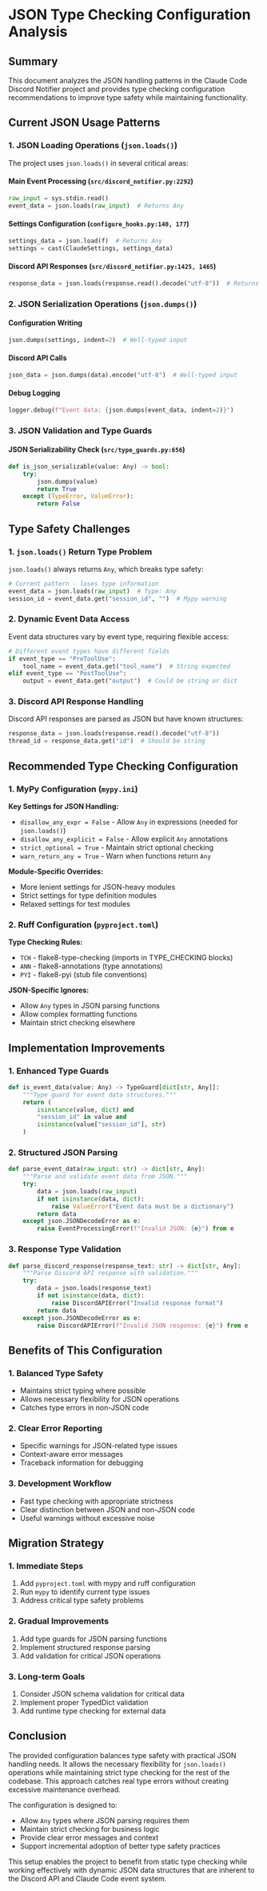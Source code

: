 # JSON Type Checking Configuration Analysis

## Summary

This document analyzes the JSON handling patterns in the Claude Code Discord Notifier project and provides type checking configuration recommendations to improve type safety while maintaining functionality.

## Current JSON Usage Patterns

### 1. JSON Loading Operations (`json.loads()`)

The project uses `json.loads()` in several critical areas:

#### Main Event Processing (`src/discord_notifier.py:2292`)
```python
raw_input = sys.stdin.read()
event_data = json.loads(raw_input)  # Returns Any
```

#### Settings Configuration (`configure_hooks.py:140, 177`)
```python
settings_data = json.load(f)  # Returns Any
settings = cast(ClaudeSettings, settings_data)
```

#### Discord API Responses (`src/discord_notifier.py:1425, 1465`)
```python
response_data = json.loads(response.read().decode("utf-8"))  # Returns Any
```

### 2. JSON Serialization Operations (`json.dumps()`)

#### Configuration Writing
```python
json.dumps(settings, indent=2)  # Well-typed input
```

#### Discord API Calls
```python
json_data = json.dumps(data).encode("utf-8")  # Well-typed input
```

#### Debug Logging
```python
logger.debug(f"Event data: {json.dumps(event_data, indent=2)}")
```

### 3. JSON Validation and Type Guards

#### JSON Serializability Check (`src/type_guards.py:656`)
```python
def is_json_serializable(value: Any) -> bool:
    try:
        json.dumps(value)
        return True
    except (TypeError, ValueError):
        return False
```

## Type Safety Challenges

### 1. `json.loads()` Return Type Problem

`json.loads()` always returns `Any`, which breaks type safety:

```python
# Current pattern - loses type information
event_data = json.loads(raw_input)  # Type: Any
session_id = event_data.get("session_id", "")  # Mypy warning
```

### 2. Dynamic Event Data Access

Event data structures vary by event type, requiring flexible access:

```python
# Different event types have different fields
if event_type == "PreToolUse":
    tool_name = event_data.get("tool_name")  # String expected
elif event_type == "PostToolUse":
    output = event_data.get("output")  # Could be string or dict
```

### 3. Discord API Response Handling

Discord API responses are parsed as JSON but have known structures:

```python
response_data = json.loads(response.read().decode("utf-8"))
thread_id = response_data.get("id")  # Should be string
```

## Recommended Type Checking Configuration

### 1. MyPy Configuration (`mypy.ini`)

**Key Settings for JSON Handling:**
- `disallow_any_expr = False` - Allow `Any` in expressions (needed for `json.loads()`)
- `disallow_any_explicit = False` - Allow explicit `Any` annotations
- `strict_optional = True` - Maintain strict optional checking
- `warn_return_any = True` - Warn when functions return `Any`

**Module-Specific Overrides:**
- More lenient settings for JSON-heavy modules
- Strict settings for type definition modules
- Relaxed settings for test modules

### 2. Ruff Configuration (`pyproject.toml`)

**Type Checking Rules:**
- `TCH` - flake8-type-checking (imports in TYPE_CHECKING blocks)
- `ANN` - flake8-annotations (type annotations)
- `PYI` - flake8-pyi (stub file conventions)

**JSON-Specific Ignores:**
- Allow `Any` types in JSON parsing functions
- Allow complex formatting functions
- Maintain strict checking elsewhere

## Implementation Improvements

### 1. Enhanced Type Guards

```python
def is_event_data(value: Any) -> TypeGuard[dict[str, Any]]:
    """Type guard for event data structures."""
    return (
        isinstance(value, dict) and
        "session_id" in value and
        isinstance(value["session_id"], str)
    )
```

### 2. Structured JSON Parsing

```python
def parse_event_data(raw_input: str) -> dict[str, Any]:
    """Parse and validate event data from JSON."""
    try:
        data = json.loads(raw_input)
        if not isinstance(data, dict):
            raise ValueError("Event data must be a dictionary")
        return data
    except json.JSONDecodeError as e:
        raise EventProcessingError(f"Invalid JSON: {e}") from e
```

### 3. Response Type Validation

```python
def parse_discord_response(response_text: str) -> dict[str, Any]:
    """Parse Discord API response with validation."""
    try:
        data = json.loads(response_text)
        if not isinstance(data, dict):
            raise DiscordAPIError("Invalid response format")
        return data
    except json.JSONDecodeError as e:
        raise DiscordAPIError(f"Invalid JSON response: {e}") from e
```

## Benefits of This Configuration

### 1. Balanced Type Safety
- Maintains strict typing where possible
- Allows necessary flexibility for JSON operations
- Catches type errors in non-JSON code

### 2. Clear Error Reporting
- Specific warnings for JSON-related type issues
- Context-aware error messages
- Traceback information for debugging

### 3. Development Workflow
- Fast type checking with appropriate strictness
- Clear distinction between JSON and non-JSON code
- Useful warnings without excessive noise

## Migration Strategy

### 1. Immediate Steps
1. Add `pyproject.toml` with mypy and ruff configuration
2. Run `mypy` to identify current type issues
3. Address critical type safety problems

### 2. Gradual Improvements
1. Add type guards for JSON parsing functions
2. Implement structured response parsing
3. Add validation for critical JSON operations

### 3. Long-term Goals
1. Consider JSON schema validation for critical data
2. Implement proper TypedDict validation
3. Add runtime type checking for external data

## Conclusion

The provided configuration balances type safety with practical JSON handling needs. It allows the necessary flexibility for `json.loads()` operations while maintaining strict type checking for the rest of the codebase. This approach catches real type errors without creating excessive maintenance overhead.

The configuration is designed to:
- Allow `Any` types where JSON parsing requires them
- Maintain strict checking for business logic
- Provide clear error messages and context
- Support incremental adoption of better type safety practices

This setup enables the project to benefit from static type checking while working effectively with dynamic JSON data structures that are inherent to the Discord API and Claude Code event system.